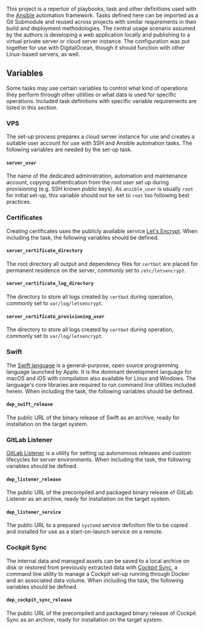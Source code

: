 This project is a repertoir of playbooks, task and other definitions used with the [Ansible](https://www.ansible.com/resources/get-started) automation framework. Tasks defined here can be imported as a Git Submodule and reused across projects with similar requirements in their build and deployment methodologies. The central usage scenario assumed by the authors is developing a web application locally and publishing to a virtual private server or cloud server instance. The configuration was put together for use with DigitalOcean, though it should function with other Linux-based servers, as well.

## Variables

Some tasks may use certain variables to control what kind of operations they perform through other utilities or what data is used for specific operations. Included task definitions with specific variable requirements are listed in this section.

### VPS

The set-up process prepares a cloud server instance for use and creates a suitable user account for use with SSH and Ansible automation tasks. The following variables are needed by the set-up task.

#### `server_user`

The name of the dedicated administration, automation and maintenance account, copying authentication from the root user set up during provisioning (e.g. SSH known public keys). As `ansible_user` is usually `root` for initial set-up, this variable should not be set to `root` too following best practices.

### Certificates

Creating certificates uses the publicly available service [Let's Encrypt](https://letsencrypt.org). When including the task, the following variables should be defined.

#### `server_certificate_directory`
The root directory all output and dependency files for `certbot` are placed for permanent residence on the server, commonly set to `/etc/letsencrypt`.

#### `server_certificate_log_directory`
The directory to store all logs created by `certbot` during operation, commonly set to `var/log/letsencrypt`.

#### `server_certificate_provisioning_user`
The directory to store all logs created by `certbot` during operation, commonly set to `var/log/letsencrypt`.

### Swift

The [Swift language](https://swift.org) is a general-purpose, open source programming language launched by Apple. It is the dominant development language for macOS and iOS with compilation also available for Linux and Windows. The language's core libraries are required to run command line utilities included herein. When including the task, the following variables should be defined.

#### `dep_swift_release`
The public URL of the binary release of Swift as an archive, ready for installation on the target system.

### GitLab Listener

[GitLab Listener](https://gitlab.com/apricum/gitlab-listener) is a utility for setting up autonomous releases and custom lifecycles for server environments. When including the task, the following variables should be defined.

#### `dep_listener_release`
The public URL of the precompiled and packaged binary release of GitLab Listener as an archive, ready for installation on the target system.

#### `dep_listener_service`
The public URL to a prepared `systemd` service definition file to be copied and installed for use as a start-on-launch service on a remote.

### Cockpit Sync

The internal data and managed assets can be saved to a local archive on disk or restored from previously extracted data with [Cockpit Sync](https://gitlab.com/apricum/cockpit-sync), a command line utility to manage a Cockpit set-up running through Docker and an associated data volume. When including the task, the following variables should be defined.

#### `dep_cockpit_sync_release`
The public URL of the precompiled and packaged binary release of Cockpit Sync as an archive, ready for installation on the target system.